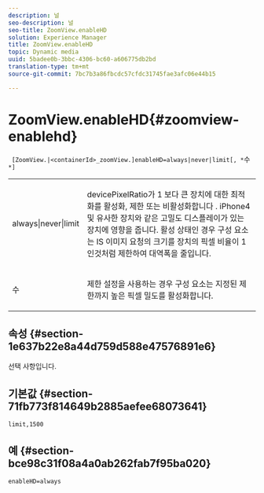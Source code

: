 ```yaml
---
description: 널
seo-description: 널
seo-title: ZoomView.enableHD
solution: Experience Manager
title: ZoomView.enableHD
topic: Dynamic media
uuid: 5badee0b-3bbc-4306-bc60-a606775db2bd
translation-type: tm+mt
source-git-commit: 7bc7b3a86fbcdc57cfdc31745fae3afc06e44b15

---
```



# ZoomView.enableHD{#zoomview-enablehd}

` [ZoomView.|<containerId>_zoomView.]enableHD=always|never|limit[, *`수`*]`

<table id="table_0BEA0B5FFDF64E5594B534B2A87A6D88"> 
 <tbody> 
  <tr> 
   <td colname="col1"> <p> <span class="codeph"> always|never|limit</span> </p> </td> 
   <td colname="col2"> <p> devicePixelRatio가 1 <span class="codeph"> 보다 큰</span> 장치에 대한 최적화를 활성화, 제한 또는 비활성화합니다 <span class="codeph"></span>. iPhone4 및 유사한 장치와 같은 고밀도 디스플레이가 있는 장치에 영향을 줍니다. 활성 상태인 경우 구성 요소는 IS 이미지 요청의 크기를 장치의 픽셀 비율이 <span class="codeph"> 1인</span>것처럼 제한하여 대역폭을 줄입니다. </p> </td> 
  </tr> 
  <tr> 
   <td colname="col1"> <p> <span class="codeph"><span class="varname"> 수</span></span> </p> </td> 
   <td colname="col2"> <p> 제한 설정을 사용하는 경우 구성 요소는 지정된 제한까지 높은 픽셀 밀도를 활성화합니다. </p> </td> 
  </tr> 
 </tbody> 
</table>

## 속성 {#section-1e637b22e8a44d759d588e47576891e6}

선택 사항입니다.

## 기본값 {#section-71fb773f814649b2885aefee68073641}

`limit,1500`

## 예 {#section-bce98c31f08a4a0ab262fab7f95ba020}

`enableHD=always`
